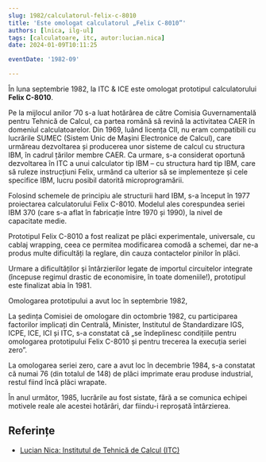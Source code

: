 ```yaml
---
slug: 1982/calculatorul-felix-c-8010
title: 'Este omologat calculatorul „Felix C-8010”'
authors: [lnica, ilg-ul]
tags: [calculatoare, itc, autor:lucian.nica]
date: 2024-01-09T10:11:25

eventDate: '1982-09'

---
```


În luna septembrie 1982, la ITC & ICE este omologat prototipul
calculatorului **Felix C-8010**.

<!-- truncate -->

Pe la mijlocul anilor ’70 s-a luat hotărârea de către Comisia
Guvernamentală pentru Tehnică de Calcul, ca partea română să
revină la activitatea CAER în domeniul calculatoarelor. Din 1969,
luând licența CII, nu eram compatibili cu lucrările SUMEC
(Sistem Unic de Mașini Electronice de Calcul), care urmăreau
dezvoltarea și producerea unor sisteme de calcul cu structura IBM,
în cadrul țărilor membre CAER. Ca urmare, s-a considerat oportună
dezvoltarea în ITC a unui calculator tip IBM – cu structura hard
tip IBM, care să ruleze instrucțiuni Felix, urmând ca ulterior
să se implementeze și cele specifice IBM, lucru posibil
datorită microprogramării.

Folosind schemele de principiu ale structurii hard IBM, s-a început
în 1977 proiectarea calculatorului Felix C-8010. Modelul ales
corespundea seriei IBM 370 (care s-a aflat în fabricație între 1970 și 1990),
la nivel de capacitate medie.

Prototipul Felix C-8010 a fost realizat pe plăci experimentale, universale,
cu cablaj wrapping, ceea ce permitea modificarea comodă a schemei, dar
ne-a produs multe dificultăți la reglare, din cauza contactelor pinilor
în plăci.

Urmare a dificultăților și întârzierilor legate de importul circuitelor
integrate (începuse regimul drastic de economisire, în toate domeniile!),
prototipul este finalizat abia în 1981.

Omologarea prototipului a avut loc în septembrie 1982,

La ședința Comisiei de omologare din octombrie 1982, cu participarea
factorilor implicați din Centrală, Minister, Institutul de Standardizare
IGS, ICPE, ICE, ICI și ITC, s-a constatat că
„se îndeplinesc condițiile pentru omologarea prototipului Felix C-8010
și pentru trecerea la execuția seriei zero”.

La omologarea seriei zero, care a avut loc în decembrie 1984,
s-a constatat că numai 76 (din totalul de 148) de
plăci imprimate erau produse industrial, restul fiind încă plăci wrapate.

În anul următor, 1985, lucrările au fost sistate, fără a se comunica
echipei motivele reale ale acestei hotărâri, dar fiindu-i reproșată
întârzierea.

## Referințe

- [Lucian Nica: Institutul de Tehnică de Calcul (ITC)](https://www.agir.ro/carte/un-institut-pentru-istorie-semicentenarul-institutului-pentru-tehnica-de-calcul-1968-2018-123155.html)
